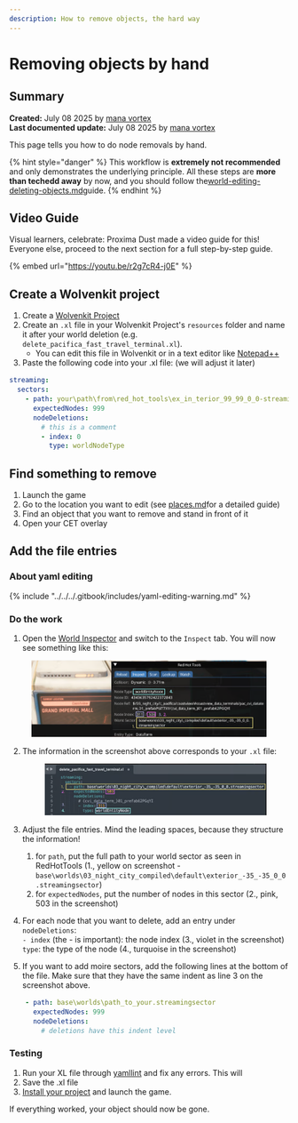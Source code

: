 ```yaml
---
description: How to remove objects, the hard way
---
```


# Removing objects by hand

## Summary

**Created:** July 08 2025 by [mana vortex](https://app.gitbook.com/u/NfZBoxGegfUqB33J9HXuCs6PVaC3 "mention")\
**Last documented update:** July 08 2025 by [mana vortex](https://app.gitbook.com/u/NfZBoxGegfUqB33J9HXuCs6PVaC3 "mention")

This page tells you how to do node removals by hand.&#x20;

{% hint style="danger" %}
This workflow is **extremely not recommended** and only demonstrates the underlying principle. All these steps are **more than techedd away** by now, and you should follow the[world-editing-deleting-objects.md](world-editing-deleting-objects.md "mention")guide.
{% endhint %}

## Video Guide

Visual learners, celebrate: Proxima Dust made a video guide for this! Everyone else, proceed to the next section for a full step-by-step guide.

{% embed url="https://youtu.be/r2g7cR4-j0E" %}

## Create a Wolvenkit project

1. Create a [Wolvenkit Project](https://app.gitbook.com/s/-MP_ozZVx2gRZUPXkd4r/wolvenkit-app/usage/wolvenkit-projects#create-a-new-wolvenkit-mod-project)
2. Create an `.xl` file in your Wolvenkit Project's `resources` folder and name it after your world deletion (e.g. `delete_pacifica_fast_travel_terminal.xl`).
   * You can edit this file in Wolvenkit or in a text editor like [Notepad++](https://notepad-plus-plus.org/downloads/)
3. Paste the following code into your .xl file: (we will adjust it later)

```yaml
streaming:
  sectors:
    - path: your\path\from\red_hot_tools\ex_in_terior_99_99_0_0-streamingsector
      expectedNodes: 999
      nodeDeletions:
        # this is a comment
        - index: 0
          type: worldNodeType
```

## Find something to remove

1. Launch the game
2. Go to the location you want to edit (see [places.md](../../../for-mod-creators-theory/references-lists-and-overviews/reference-world-sectors/places.md "mention")for a detailed guide)
3. Find an object that you want to remove and stand in front of it
4. Open your CET overlay

## Add the file entries

### About yaml editing

{% include "../../../.gitbook/includes/yaml-editing-warning.md" %}

### Do the work

1. Open the [World Inspector](../../../for-mod-creators-theory/modding-tools/redhottools/#world-inspector) and switch to the `Inspect` tab. You will now see  something like this:

<figure><img src="../../../.gitbook/assets/image.png" alt=""><figcaption></figcaption></figure>

2.  The information in the screenshot above corresponds to your `.xl` file:

    <figure><img src="../../../.gitbook/assets/node_removal_by_hand_editor.png" alt=""><figcaption></figcaption></figure>
3. Adjust the file entries. Mind the leading spaces, because they structure the information!
   1. for `path`, put the full path to your world sector as seen in RedHotTools (1., yellow on screenshot - `base\worlds\03_night_city_compiled\default\exterior_-35_-35_0_0.streamingsector`)
   2. for `expectedNodes`, put the number of nodes in this sector (2., pink, 503 in the screenshot)
4. For each node that you want to delete, add an entry under `nodeDeletions`:\
   `- index` (the - is important): the node index (3., violet in the screenshot)\
   `type`: the type of the node (4., turquoise in the screenshot)
5. If you want to add moire sectors, add the following lines at the bottom of the file. Make sure that they have the same indent as line 3 on the screenshot above.

```yaml
    - path: base\worlds\path_to_your.streamingsector
      expectedNodes: 999
      nodeDeletions:
        # deletions have this indent level
```

### Testing

1. Run your XL file through [yamllint](https://www.yamllint.com/) and fix any errors. This will&#x20;
2. Save the .xl file
3. [Install your project](https://app.gitbook.com/s/-MP_ozZVx2gRZUPXkd4r/wolvenkit-app/menu/toolbar#install-and-launch) and launch the game.

If everything worked, your object should now be gone.


